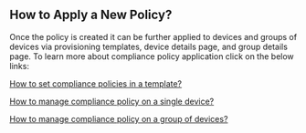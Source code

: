 ## How to Apply a New Policy?

Once the policy is created it can be further applied to devices and groups of devices via provisioning templates, device details page, and group details page. To learn more about compliance policy application click on the below links:

[How to set compliance policies in a template?](../provisioning-template/createtemplate.md)

[How to manage compliance policy on a single device?](../devices-groups/device-compliance.md)

[How to manage compliance policy on a group of devices?](../devices-groups/group-policy.md)